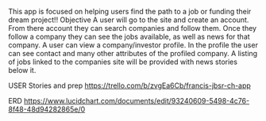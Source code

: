 This app is focused on helping users find the path to a job or funding their dream project!!
Objective
  A user will go to the site and create an account.
    From there account they can search companies and follow them.
      Once they follow a company they can see the jobs available, as well as news for that company.
  A user can view a company/investor profile.
    In the profile the user can see contact and many other attributes of the profiled company.
      A listing of jobs linked to the companies site will be provided with news stories below it.
      
USER Stories and prep
  https://trello.com/b/zvgEa6Cb/francis-jbsr-ch-app
  
ERD
  https://www.lucidchart.com/documents/edit/93240609-5498-4c76-8f48-48d94282865e/0
